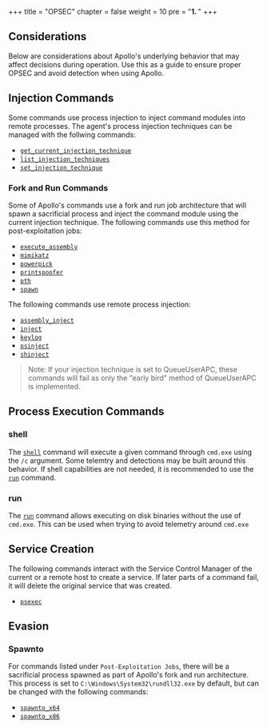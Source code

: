 +++
title = "OPSEC"
chapter = false
weight = 10
pre = "<b>1. </b>"
+++

## Considerations

Below are considerations about Apollo's underlying behavior that may affect decisions during operation. Use this as a guide to ensure proper OPSEC and avoid detection when using Apollo.

## Injection Commands

Some commands use process injection to inject command modules into remote processes. The agent's process injection techniques can be managed with the follwing commands:

- [`get_current_injection_technique`](/agents/apollo/commands/get_current_injection_technique/)
- [`list_injection_techniques`](/agents/apollo/commands/list_injection_techniques/)
- [`set_injection_technique`](/agents/apollo/commands/set_injection_technique/)

### Fork and Run Commands

Some of Apollo's commands use a fork and run job architecture that will spawn a sacrificial process and inject the command module using the current injection technique. The following commands use this method for post-exploitation jobs:

- [`execute_assembly`](/agents/apollo/commands/execute_assembly/)
- [`mimikatz`](/agents/apollo/commands/mimikatz/)
- [`powerpick`](/agents/apollo/commands/powerpick/)
- [`printspoofer`](/agents/apollo/commands/printspoofer/)
- [`pth`](/agents/apollo/commands/pth/)
- [`spawn`](/agents/apollo/commands/spawn/)

The following commands use remote process injection:

- [`assembly_inject`](/agents/apollo/commands/assembly_inject/)
- [`inject`](/agents/apollo/commands/inject/)
- [`keylog`](/agents/apollo/commands/keylog/)
- [`psinject`](/agents/apollo/commands/psinject/)
- [`shinject`](/agents/apollo/commands/shinject/)

> Note: If your injection technique is set to QueueUserAPC, these commands will fail as only the "early bird" method of QueueUserAPC is implemented.

## Process Execution Commands

### shell

The [`shell`](/agents/apollo/commands/shell/) command will execute a given command through `cmd.exe` using the `/c` argument. Some telemtry and detections may be built around this behavior. If shell capabilities are not needed, it is recommended to use the [`run`](/agents/apollo/commands/run/) command.

### run

The [`run`](/agents/apollo/commands/run/) command allows executing on disk binaries without the use of `cmd.exe`. This can be used when trying to avoid telemetry around `cmd.exe`

## Service Creation

The following commands interact with the Service Control Manager of the current or a remote host to create a service. If later parts of a command fail, it will delete the original service that was created.

- [`psexec`](/agents/apollo/commands/psexec/)

## Evasion

### Spawnto

For commands listed under `Post-Exploitation Jobs`, there will be a sacrificial process spawned as part of Apollo's fork and run architecture. This process is set to `C:\Windows\System32\rundll32.exe` by default, but can be changed with the following commands:

- [`spawnto_x64`](/agents/apollo/commands/spawnto_x64/)
- [`spawnto_x86`](/agents/apollo/commands/spawnto_x86/)
